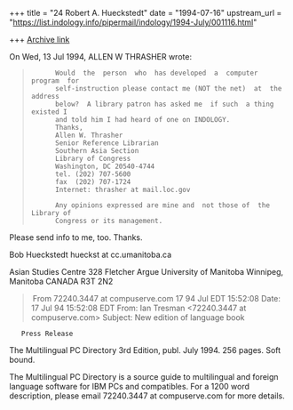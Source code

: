 +++
title = "24 Robert A. Hueckstedt"
date = "1994-07-16"
upstream_url = "https://list.indology.info/pipermail/indology/1994-July/001116.html"

+++
[Archive link](https://list.indology.info/pipermail/indology/1994-July/001116.html)

On Wed, 13 Jul 1994, ALLEN W THRASHER wrote:

>           Would  the  person  who  has developed  a  computer  program  for 
>           self-instruction please contact me (NOT the net)  at  the address 
>           below?  A library patron has asked me  if such  a thing existed I 
>           and told him I had heard of one on INDOLOGY.  
>           Thanks,  
>           Allen W. Thrasher 
>           Senior Reference Librarian 
>           Southern Asia Section 
>           Library of Congress 
>           Washington, DC 20540-4744 
>           tel. (202) 707-5600 
>           fax  (202) 707-1724 
>           Internet: thrasher at mail.loc.gov 
>            
>           Any opinions expressed are mine and  not those of  the Library of 
>           Congress or its management.                                       
>  

Please send info to me, too.  Thanks.

Bob Hueckstedt
hueckst at cc.umanitoba.ca

Asian Studies Centre
328 Fletcher Argue
University of Manitoba
Winnipeg, Manitoba
CANADA  R3T 2N2





> From 72240.3447 at compuserve.com 17 94 Jul EDT 15:52:08
Date: 17 Jul 94 15:52:08 EDT
From: Ian Tresman <72240.3447 at compuserve.com>
Subject: New edition of language book


       Press Release
The Multilingual PC Directory
 3rd Edition, publ. July 1994.
   256 pages. Soft bound.

The Multilingual PC Directory is a source guide to multilingual and foreign
language software for IBM PCs and compatibles. For a 1200 word description,
please email  72240.3447 at compuserve.com  for more details.







